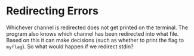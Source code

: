 # Redirecting Errors

Whichever channel is redirected does not get printed on the terminal. The program also knows which channel has been redirected into what file. Based on this it can make decisions (such as whether to print the flag to `myflag`). So what would happen if we redirect stdin?
